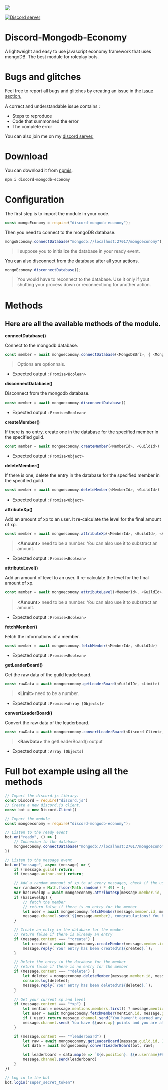<a href="https://nodei.co/npm/discord-mongodb-economy/"><img src="https://nodei.co/npm/discord-mongodb-economy.png?downloads=true&downloadRank=true&stars=true"></a>

<a href="https://discord.gg/qvzwqaM"><img src="https://discord.com/api/guilds/661897530459684865/widget.png" alt="Discord server"/></a>

# Discord-Mongodb-Economy

A lightweight and easy to use javascript economy framework that uses mongoDB. The best module for roleplay bots.

# Bugs and glitches

Feel free to report all bugs and glitches by creating an issue in the <a href="https://github.com/Mr-KayJayDee/discord-mongodb-economy/issues">issue section.</a>

A correct and understandable issue contains : 
- Steps to reproduce 
- Code that summonned the error
- The complete error

You can also join me on my <a href="https://discord.gg/qvzwqaM">discord server.</a>

# Download

You can download it from <a href="https://www.npmjs.com/package/discord-mongodb-economy">npmjs</a>.

```cli
npm i discord-mongodb-economy
```

# Configuration

The first step is to import the module in your code.

```js
const mongoEconomy = require("discord-mongodb-economy");
```

Then you need to connect to the mongoDB database.

```js
mongoEconomy.connectDatabase("mongodb://localhost:27017/mongoeconomy"); //This need to be done only once.
```
> I suppose you to initialize the database in your ready event.

You can also disconnect from the database after all your actions.

```js
mongoEconomy.disconnectDatabase();
```

> You would have to reconnect to the database. Use it only if yout shutting your process down or reconnectiong for another action.

# Methods

## Here are all the available methods of the module.

**connectDatabase()**

Connect to the mongodb database.

```js
const member = await mongoeconomy.connectDatabase(<MongoDBUrl>, { <MongoDBOptions> } )
```
> Options are optionnals.
- Expected output :
``
Promise<Boolean>
``

**disconnectDatabase()**

Disconnect from the mongodb database.

```js
const member = await mongoeconomy.disconnectDatabase()
```
- Expected output :
``
Promise<Boolean>
``

**createMember()**

If there is no entry, create one in the database for the specified member in the specified guild.

```js
const member = await mongoeconomy.createMember(<MemberId>, <GuildId>)
```
- Expected output :
``
Promise<Object>
``

**deleteMember()**

If there is one, delete the entry in the database for the specified member in the specified guild.

```js
const member = await mongoeconomy.deleteMember(<MemberId>, <GuildId>)
```
- Expected output :
``
Promise<Object>
``

**attributeXp()**

Add an amount of xp to an user. It re-calculate the level for the final amount of xp.

```js
const member = await mongoeconomy.attributeXp(<MemberId>, <GuildId>, <Amount>)
```
> **\<Amount\>** need to be a number.
> You can also use it to substract an amount.
- Expected output :
``
Promise<Boolean>
``

**attributeLevel()**

Add an amount of level to an user. It re-calculate the level for the final amount of xp.

```js
const member = await mongoeconomy.attributeLevel(<MemberId>, <GuildId>, <Amount>)
```
> **\<Amount\>** need to be a number.
> You can also use it to substract an amount.
- Expected output :
``
Promise<Boolean>
``

**fetchMember()**

Fetch the informations of a member.

```js
const member = await mongoeconomy.fetchMember(<MemberId>, <GuildId>)
```
- Expected output :
``
Promise<Boolean>
``

**getLeaderBoard()**

Get the raw data of the guild leaderboard.

```js
const rawData = await mongoeconomy.getLeaderBoard(<GuildID>, <Limit>)
```
> **\<Limit\>** need to be a number.
- Expected output :
``
Promise<Array [Objects]>
``

**convertLeaderBoard()**

Convert the raw data of the leaderboard.

```js
const rawData = await mongoeconomy.convertLeaderBoard(<Discord Client>, <RawData>)
```
> **\<RawData\>** the getLeaderBoard() output
- Expected output :
``
Array [Objects]
``

# Full bot example using all the methods

```js
// Import the discord.js library.
const Discord = require("discord.js")
// Create a new discord.js client.
const bot = new Discord.Client()

// Import the module
const mongoeconomy = require("discord-mongodb-economy");

// Listen to the ready event
bot.on("ready", () => {
    // Connexion to the database
    mongoeconomy.connectDatabase("mongodb://localhost:27017/mongoeconomy");
})

// Listen to the message event
bot.on("message", async (message) => {
    if (!message.guild) return;
    if (message.author.bot) return;

    // Add a random ammount of xp to at every messages, check if the user has levlled up
    var randomXp = Math.floor(Math.random() * 49) + 1;
    var hasLevelUp = await mongoeconomy.attributeXp(message.member.id, message.guild.id, randomXp);
    if (hasLevelUp) {
        // fetch the member
        // return false if there is no entry for the member
        let user = await mongoeconomy.fetchMember(message.member.id, message.guild.id);
        message.channel.send(`${message.member}, congratulations! You have reached the level **${user.level}**. :tada:`);
    }

    // Create an entry in the database for the member
    // return false if there is already an entry
    if (message.content === "*create") {
        let created = await mongoeconomy.createMember(message.member.id, message.guild.id);
        message.reply(`Your entry has been created\n${created}.`);
    }

    // Delete the entry in the database for the member
    // return false if there is no entry for the member
    if (message.content === "*delete") {
        let deleted = mongoeconomy.deleteMember(message.member.id, message.guild.id);
        console.log(deleted);
        message.reply(`Your entry has been deleted\n${deleted}.`);
    }

    // Get your current xp and level
    if (message.content === "*xp") {
        let mention = message.mentions.members.first() ? message.mentions.members.first() : message.member;
        let user = await mongoeconomy.fetchMember(mention.id, message.guild.id);
        if (!user) return message.channel.send("You haven't earned any xp or level...")
        message.channel.send(`You have ${user.xp} points and you are at level ${user.level}.`)
    }

    if (message.content === "*leaderboard") {
        let raw = await mongoeconomy.getLeaderBoard(message.guild.id, 10);
        let data = await mongoeconomy.convertLeaderBoard(bot, raw);

        let leaderboard = data.map(e => `${e.position}. ${e.username}#${e.discriminator}\nLevel: ${e.level}\nXP: ${e.xp.toLocaleString()}\n`);
        message.channel.send(leaderboard)
    }
})

// Log in to the bot
bot.login("super_secret_token")
```


